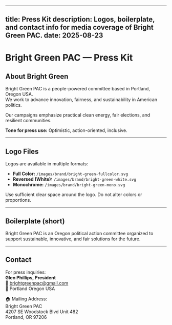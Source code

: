 <!-- REPLACE FILE: content/pages/press-kit.md -->
---
title: Press Kit
description: Logos, boilerplate, and contact info for media coverage of Bright Green PAC.
date: 2025-08-23
---

# Bright Green PAC — Press Kit

## About Bright Green
Bright Green PAC is a people-powered committee based in Portland, Oregon USA.  
We work to advance innovation, fairness, and sustainability in American politics.

Our campaigns emphasize practical clean energy, fair elections, and resilient communities.  

**Tone for press use:** Optimistic, action-oriented, inclusive.

---

## Logo Files
Logos are available in multiple formats:

- **Full Color:** `/images/brand/bright-green-fullcolor.svg`  
- **Reversed (White):** `/images/brand/bright-green-white.svg`  
- **Monochrome:** `/images/brand/bright-green-mono.svg`

Use sufficient clear space around the logo. Do not alter colors or proportions.

---

## Boilerplate (short)
Bright Green PAC is an Oregon political action committee organized to support sustainable, innovative, and fair solutions for the future.

---

## Contact
For press inquiries:  
**Glen Phillips, President**  
📧 [brightgreenpac@gmail.com](mailto:brightgreenpac@gmail.com)  
📍 Portland Oregon USA  

🏠 Mailing Address:  
Bright Green PAC  
4207 SE Woodstock Blvd Unit 482  
Portland, OR 97206
